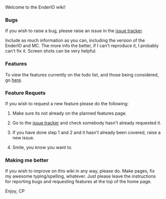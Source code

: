 Welcome to the EnderIO wiki!

### Bugs
If you wish to raise a bug, please raise an issue in the [issue tracker](https://github.com/CrazyPants/EnderIO/issues).

Include as much information as you can, including the version of the EnderIO and MC. The more info the better, if I can't reproduce it, I probably can't fix it. Screen shots can be very helpful.

### Features
To view the features currently on the todo list, and those being considered, go [here](https://github.com/CrazyPants/EnderIO/wiki/Planned-Features).

### Feature Requets
If you wish to request a new feature please do the following:

1. Make sure its not already on the planned features page.

2. Go to the [issue tracker](https://github.com/CrazyPants/EnderIO/issues) and check somebody hasn't already requested it.

3. If you have done step 1 and 2 and it hasn't already been covered, raise a new issue.

4. Smile, you know you want to.

### Making me better
If you wish to improve on this wiki in any way, please do. Make pages, fix my awesome typing/spelling, whatever. Just please leave the instructions for reporting bugs and requesting features at the top of the home page.


Enjoy,
CP